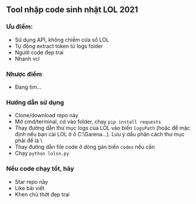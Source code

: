 ## Tool nhập code sinh nhật LOL 2021

### Ưu điểm:
- Sử dụng API, không chiếm cửa sổ LOL
- Tự động extract token từ logs folder
- Người code đẹp trai
- Nhanh vcl

### Nhược điểm
- Đang tìm...

### Hướng dẫn sử dụng
- Clone/download repo này
- Mở cmd/terminal, cd vào folder, chạy `pip install requests`
- Thay đường dẫn thư mục logs của LOL vào biến `logsPath` (hoặc để mặc định nếu bạn cài LOL ở ổ C:\Garena\...). Lưu ý dấu phân cách thư mục phải để là \\
- Thay đường dẫn file code ở dòng gán biến `codes` nếu cần
- Chạy `python lolsn.py`

### Nếu code chạy tốt, hãy
- Star repo này
- Like bài viết
- Khen chủ thớt đẹp trai
